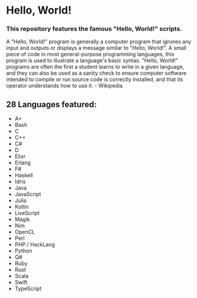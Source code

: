 # Hello, World!

### This repository features the famous "Hello, World!" scripts.

A "Hello, World!" program is generally a computer program that ignores any input and outputs or displays a message similar to "Hello, World!". A small piece of code in most general-purpose programming languages, this program is used to illustrate a language's basic syntax. "Hello, World!" programs are often the first a student learns to write in a given language, and they can also be used as a sanity check to ensure computer software intended to compile or run source code is correctly installed, and that its operator understands how to use it. - Wikipedia

## 28 Languages featured:

- A+
- Bash
- C
- C++
- C#
- D
- Elixr
- Erlang
- F#
- Haskell
- Idris
- Java
- JavaScript
- Julia
- Kotlin
- LiveScript
- Magik
- Nim
- OpenCL
- Perl
- PHP / HackLang
- Python
- Q#
- Ruby
- Rust
- Scala
- Swift
- TypeScript
